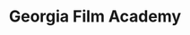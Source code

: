 ---
title: Georgia Film Academy
description: Coursework from the GFA classes
thumb: 'src/img/Screenshot 2024-02-21 at 12.16.50 AM.png'
thumbAlt: Image of my project
type: video
formats: Video
externalLink: https://vimeo.com/912267041/8b3bf10214?share=copy
tags:
  - blender
---
